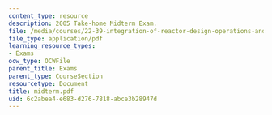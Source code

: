 ```yaml
---
content_type: resource
description: 2005 Take-home Midterm Exam.
file: /media/courses/22-39-integration-of-reactor-design-operations-and-safety-fall-2006/6c2abea4e683d2767818abce3b28947d_midterm.pdf
file_type: application/pdf
learning_resource_types:
- Exams
ocw_type: OCWFile
parent_title: Exams
parent_type: CourseSection
resourcetype: Document
title: midterm.pdf
uid: 6c2abea4-e683-d276-7818-abce3b28947d
---
```

